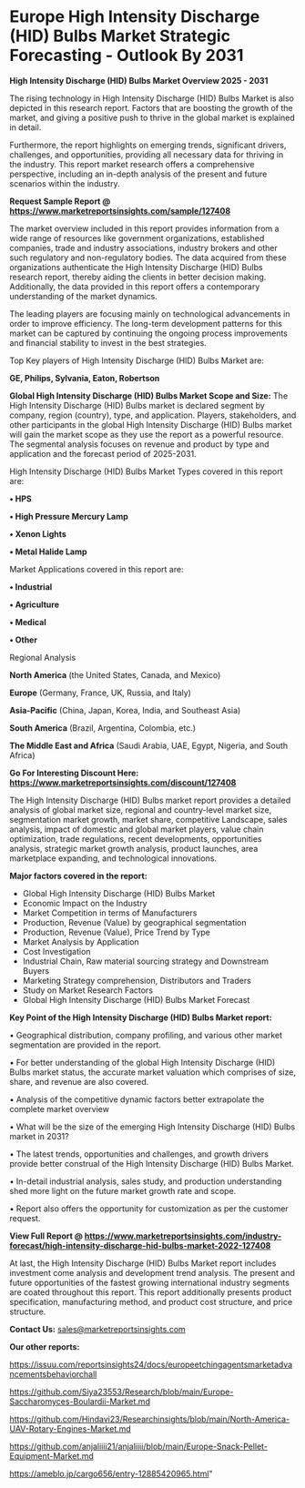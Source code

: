  # Europe High Intensity Discharge (HID) Bulbs Market Strategic Forecasting - Outlook By 2031

<Strong> High Intensity Discharge (HID) Bulbs Market Overview 2025 - 2031</strong>

The rising technology in High Intensity Discharge (HID) Bulbs Market is also depicted in this research report. Factors that are boosting the growth of the market, and giving a positive push to thrive in the global market is explained in detail.

Furthermore, the report highlights on emerging trends, significant drivers, challenges, and opportunities, providing all necessary data for thriving in the industry. This report market research offers a comprehensive perspective, including an in-depth analysis of the present and future scenarios within the industry.

<strong>Request Sample Report @ <a href=https://www.marketreportsinsights.com/sample/127408>https://www.marketreportsinsights.com/sample/127408</a></strong>

The market overview included in this report provides information from a wide range of resources like government organizations, established companies, trade and industry associations, industry brokers and other such regulatory and non-regulatory bodies. The data acquired from these organizations authenticate the High Intensity Discharge (HID) Bulbs research report, thereby aiding the clients in better decision making. Additionally, the data provided in this report offers a contemporary understanding of the market dynamics.

The leading players are focusing mainly on technological advancements in order to improve efficiency. The long-term development patterns for this market can be captured by continuing the ongoing process improvements and financial stability to invest in the best strategies.

Top Key players of High Intensity Discharge (HID) Bulbs Market are:

<strong>GE, Philips, Sylvania, Eaton, Robertson</strong>

<strong><b>Global High Intensity Discharge (HID) Bulbs Market Scope and Size:</b></strong>
The High Intensity Discharge (HID) Bulbs market is declared segment by company, region (country), type, and application. Players, stakeholders, and other participants in the global High Intensity Discharge (HID) Bulbs market will gain the market scope as they use the report as a powerful resource. The segmental analysis focuses on revenue and product by type and application and the forecast period of 2025-2031.

High Intensity Discharge (HID) Bulbs Market Types covered in this report are:

<strong>• HPS

• High Pressure Mercury Lamp

• Xenon Lights

• Metal Halide Lamp</strong>

Market Applications covered in this report are:

<strong>• Industrial

• Agriculture

• Medical

• Other</strong> 

Regional Analysis

<strong>North America</strong> (the United States, Canada, and Mexico)

<strong>Europe</strong> (Germany, France, UK, Russia, and Italy)

<strong>Asia-Pacific</strong> (China, Japan, Korea, India, and Southeast Asia)

<strong>South America</strong> (Brazil, Argentina, Colombia, etc.)

<strong>The Middle East and Africa</strong> (Saudi Arabia, UAE, Egypt, Nigeria, and South Africa)

<strong>Go For Interesting Discount Here: <a href=https://www.marketreportsinsights.com/discount/127408>https://www.marketreportsinsights.com/discount/127408</a></strong>

The High Intensity Discharge (HID) Bulbs market report provides a detailed analysis of global market size, regional and country-level market size, segmentation market growth, market share, competitive Landscape, sales analysis, impact of domestic and global market players, value chain optimization, trade regulations, recent developments, opportunities analysis, strategic market growth analysis, product launches, area marketplace expanding, and technological innovations.

<strong><b>Major factors covered in the report:</b></strong>
<ul>
  <li>Global High Intensity Discharge (HID) Bulbs Market </li>
  <li>Economic Impact on the Industry</li>
  <li>Market Competition in terms of Manufacturers</li>
  <li>Production, Revenue (Value) by geographical segmentation</li>
  <li>Production, Revenue (Value), Price Trend by Type</li>
  <li>Market Analysis by Application</li>
  <li>Cost Investigation</li>
  <li>Industrial Chain, Raw material sourcing strategy and Downstream Buyers</li>
  <li>Marketing Strategy comprehension, Distributors and Traders</li>
  <li>Study on Market Research Factors</li>
  <li>Global High Intensity Discharge (HID) Bulbs Market Forecast</li>
</ul>

<strong><b>Key Point of the High Intensity Discharge (HID) Bulbs Market report:</b></strong>

• Geographical distribution, company profiling, and various other market segmentation are provided in the report.

• For better understanding of the global High Intensity Discharge (HID) Bulbs market status, the accurate market valuation which comprises of size, share, and revenue are also covered.

• Analysis of the competitive dynamic factors better extrapolate the complete market overview

• What will be the size of the emerging High Intensity Discharge (HID) Bulbs market in 2031?

• The latest trends, opportunities and challenges, and growth drivers provide better construal of the High Intensity Discharge (HID) Bulbs Market.

• In-detail industrial analysis, sales study, and production understanding shed more light on the future market growth rate and scope.

• Report also offers the opportunity for customization as per the customer request.

<strong><b>View Full Report @ <a href=https://www.marketreportsinsights.com/industry-forecast/high-intensity-discharge-hid-bulbs-market-2022-127408>https://www.marketreportsinsights.com/industry-forecast/high-intensity-discharge-hid-bulbs-market-2022-127408</a></b></strong>


At last, the High Intensity Discharge (HID) Bulbs Market report includes investment come analysis and development trend analysis. The present and future opportunities of the fastest growing international industry segments are coated throughout this report. This report additionally presents product specification, manufacturing method, and product cost structure, and price structure.

<strong>Contact Us:</strong>
sales@marketreportsinsights.com

<strong>Our other reports:</strong>

<a href=https://issuu.com/reportsinsights24/docs/europeetchingagentsmarketadvancementsbehaviorchall>https://issuu.com/reportsinsights24/docs/europeetchingagentsmarketadvancementsbehaviorchall</a>

<a href=https://github.com/Siya23553/Research/blob/main/Europe-Saccharomyces-Boulardii-Market.md>https://github.com/Siya23553/Research/blob/main/Europe-Saccharomyces-Boulardii-Market.md</a>

<a href=https://github.com/Hindavi23/Researchinsights/blob/main/North-America-UAV-Rotary-Engines-Market.md>https://github.com/Hindavi23/Researchinsights/blob/main/North-America-UAV-Rotary-Engines-Market.md</a>

<a href=https://github.com/anjaliiii21/anjaliiii/blob/main/Europe-Snack-Pellet-Equipment-Market.md>https://github.com/anjaliiii21/anjaliiii/blob/main/Europe-Snack-Pellet-Equipment-Market.md</a>

<a href=https://ameblo.jp/cargo656/entry-12885420965.html>https://ameblo.jp/cargo656/entry-12885420965.html</a>"
